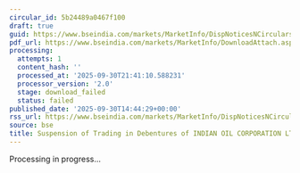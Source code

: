 ```yaml
---
circular_id: 5b24489a0467f100
draft: true
guid: https://www.bseindia.com/markets/MarketInfo/DispNoticesNCirculars.aspx?Noticeid={677C9593-EB6C-4D00-8C14-DFBDA38F309A}&noticeno=20250930-93&dt=09/30/2025&icount=93&totcount=114&flag=0
pdf_url: https://www.bseindia.com/markets/MarketInfo/DownloadAttach.aspx?id=20250930-93&attachedId=
processing:
  attempts: 1
  content_hash: ''
  processed_at: '2025-09-30T21:41:10.588231'
  processor_version: '2.0'
  stage: download_failed
  status: failed
published_date: '2025-09-30T14:44:29+00:00'
rss_url: https://www.bseindia.com/markets/MarketInfo/DispNoticesNCirculars.aspx?Noticeid={677C9593-EB6C-4D00-8C14-DFBDA38F309A}&noticeno=20250930-93&dt=09/30/2025&icount=93&totcount=114&flag=0
source: bse
title: Suspension of Trading in Debentures of INDIAN OIL CORPORATION LTD.
---
```


Processing in progress...